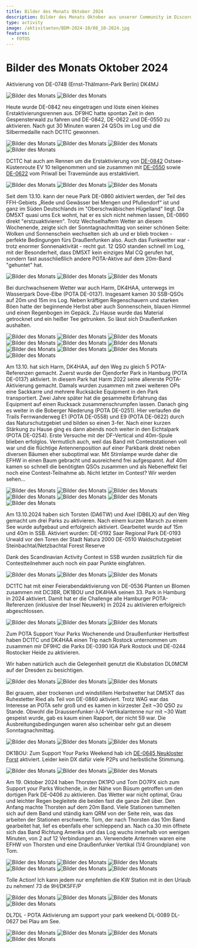 ```yaml
---
title: Bilder des Monats Oktober 2024
description: Bilder des Monats Oktober aus unserer Community im Discord.
type: activity
image: /aktivitaeten/BDM-2024-10/08_10-2024.jpg
features:
  - FOTOS
---
```


# Bilder des Monats Oktober 2024

Aktivierung von DE-0748 (Ernst-Thälmann-Park Berlin) DK4MJ

![Bilder des Monats](/aktivitaeten/BDM-2024-10/00_10-2024.jpg)
![Bilder des Monats](/aktivitaeten/BDM-2024-10/01_10-2024.jpg)

Heute wurde DE-0842 neu eingetragen und löste einen kleines Erstaktivierungsrennen aus. DF9HC hatte spontan Zeit in den Gespensterwald zu fahren und DE-0842, DE-0622 und DE-0550 zu aktivieren. Nach gut 30 Minuten waren 24 QSOs im Log und die Silbermedaille nach DC1TC gewonnen.

![Bilder des Monats](/aktivitaeten/BDM-2024-10/02_10-2024.jpg)
![Bilder des Monats](/aktivitaeten/BDM-2024-10/03_10-2024.jpg)
![Bilder des Monats](/aktivitaeten/BDM-2024-10/04_10-2024.jpg)
![Bilder des Monats](/aktivitaeten/BDM-2024-10/05_10-2024.jpg)

DC1TC hat auch am Rennen um die Erstaktivierung von [DE-0842](https://pota.app/#/park/DE-0842) Ostsee-Küstenroute EV 10 teilgenommen und sie zusammen mit [DE-0550](https://pota.app/#/park/DE-0550) sowie [DE-0622](https://pota.app/#/park/DE-0622) vom Priwall bei Travemünde aus erstaktiviert.

![Bilder des Monats](/aktivitaeten/BDM-2024-10/06_10-2024.jpg)
![Bilder des Monats](/aktivitaeten/BDM-2024-10/07_10-2024.jpg)
![Bilder des Monats](/aktivitaeten/BDM-2024-10/08_10-2024.jpg)

Seit dem 13.10. kann der neue Park DE-0860 aktiviert werden, der Teil des FFH-Gebiets „Riede und Gewässer bei Mengen und Pfullendorf“ ist und ganz im Süden Deutschlands im "Oberschwäbischen Hügelland" liegt. Da DM5XT quasi ums Eck wohnt, hat er es sich nicht nehmen lassen, DE-0860 direkt "erstzuaktivieren". Trotz Wechselhaftem Wetter an diesem Wochenende, zeigte sich der Sonntagnachmittag von seiner schönen Seite: Wolken und Sonnenschein wechselten sich ab und er blieb trocken - perfekte Bedingungen fürs Draußenfunken also. Auch das Funkwetter war - trotz enormer Sonnenaktivität - recht gut. 12 QSO standen schnell im Log, mit der Besonderheit, dass DM5XT kein einziges Mal CQ gerufen hat, sondern fast ausschließlich andere POTA-Aktive auf dem 20m-Band "gehuntet" hat.

![Bilder des Monats](/aktivitaeten/BDM-2024-10/09_10-2024.jpg)
![Bilder des Monats](/aktivitaeten/BDM-2024-10/10_10-2024.jpg)
![Bilder des Monats](/aktivitaeten/BDM-2024-10/11_10-2024.jpg)

Bei durchwachsenem Wetter war auch Harm, DK4HAA, unterwegs im Wasserpark Dove-Elbe (POTA DE-0137). Insgesamt kamen 30 SSB-QSOs auf 20m und 15m ins Log. Neben kräftigen Regenschauern und starken Böen hatte der beginnende Herbst aber auch Sonnenschein, blauen Himmel und einen Regenbogen im Gepäck. Zu Hause wurde das Material getrocknet und ein heißer Tee getrunken. So lässt sich Draußenfunken aushalten.

![Bilder des Monats](/aktivitaeten/BDM-2024-10/12_10-2024.jpg)
![Bilder des Monats](/aktivitaeten/BDM-2024-10/13_10-2024.jpg)
![Bilder des Monats](/aktivitaeten/BDM-2024-10/14_10-2024.jpg)
![Bilder des Monats](/aktivitaeten/BDM-2024-10/15_10-2024.jpg)
![Bilder des Monats](/aktivitaeten/BDM-2024-10/16_10-2024.jpg)
![Bilder des Monats](/aktivitaeten/BDM-2024-10/17_10-2024.jpg)
![Bilder des Monats](/aktivitaeten/BDM-2024-10/18_10-2024.jpg)
![Bilder des Monats](/aktivitaeten/BDM-2024-10/19_10-2024.jpg)
![Bilder des Monats](/aktivitaeten/BDM-2024-10/20_10-2024.jpg)
![Bilder des Monats](/aktivitaeten/BDM-2024-10/21_10-2024.jpg)

Am 13.10. hat sich Harm, DK4HAA, auf den Weg zu gleich 5 POTA-Referenzen gemacht. Zuerst wurde der Öjendorfer Park in Hamburg (POTA DE-0137) aktiviert. In diesem Park hat Harm 2022 seine allererste POTA-Aktivierung gemacht. Damals wurden zusammen mit zwei weiteren OPs eine Sackkarre und mehrere Rucksäcke Equipment in den Park transportiert. Zwei Jahre später hat die gesammelte Erfahrung das Equipment auf einen Rucksack zusammenschrumpfen lassen. Danach ging es weiter in die Boberger Niederung (POTA DE-0251). Hier verlaufen die Trails Fernwanderweg E1 (POTA DE-0558) und E9 (POTA DE-0622) durch das Naturschutzgebiet und bilden so einen 3-fer. Nach einer kurzen Stärkung zu Hause ging es dann abends noch weiter in den Eichtalpark (POTA DE-0254). Erste Versuche mit der DF-Vertical und 40m-Spule blieben erfolglos. Vermutlich auch, weil das Band mit Conteststationen voll war und die flüchtige Antennenposition auf einer Parkbank direkt neben diversen Bäumen eher suboptimal war. Mit Stirnlampe wurde daher die EFHW in einen Baum gebracht und ausreichend frei aufgespannt. Auf 40m kamen so schnell die benötigten QSOs zusammen und als Nebeneffekt fiel noch eine Contest-Teilnahme ab. Nicht letzter im Contest? Wir werden sehen...

![Bilder des Monats](/aktivitaeten/BDM-2024-10/22_10-2024.jpg)
![Bilder des Monats](/aktivitaeten/BDM-2024-10/23_10-2024.jpg)
![Bilder des Monats](/aktivitaeten/BDM-2024-10/24_10-2024.jpg)
![Bilder des Monats](/aktivitaeten/BDM-2024-10/25_10-2024.jpg)
![Bilder des Monats](/aktivitaeten/BDM-2024-10/26_10-2024.jpg)
![Bilder des Monats](/aktivitaeten/BDM-2024-10/27_10-2024.jpg)
![Bilder des Monats](/aktivitaeten/BDM-2024-10/28_10-2024.jpg)

Am 13.10.2024 haben sich Torsten (DA6TW) und Axel (DB6LX) auf den Weg gemacht um drei Parks zu aktivieren. Nach einem kurzen Marsch zu einem See wurde aufgebaut und erfolgreich aktiviert.
Gearbeitet wurde auf 15m und 40m in SSB.
Aktiviert wurden:
DE-0192 Saar Regional Park
DE-0193 Urwald vor den Toren der Stadt Natura 2000
DE-0510 Waldschutzgebiet Steinbachtal/Netzbachtal Forest Reserve

Dank des Scandinavian Activity Contest in SSB wurden zusätzlich für die Contestteilnehmer auch noch ein paar Punkte eingfahren.

![Bilder des Monats](/aktivitaeten/BDM-2024-10/29_10-2024.jpg)
![Bilder des Monats](/aktivitaeten/BDM-2024-10/30_10-2024.jpg)
![Bilder des Monats](/aktivitaeten/BDM-2024-10/31_10-2024.jpg)

DC1TC hat mit einer Feierabendaktivierung von DE-0536 Planten un Blomen zusammen mit DC3BR, DK1BOU und DK4HAA seinen 33. Park in Hamburg in 2024 aktiviert. Damit hat er die Challenge alle Hamburger POTA-Referenzen (inklusive der Insel Neuwerk) in 2024 zu aktivieren erfolgreich abgeschlossen.

![Bilder des Monats](/aktivitaeten/BDM-2024-10/32_10-2024.jpg)
![Bilder des Monats](/aktivitaeten/BDM-2024-10/33_10-2024.jpg)
![Bilder des Monats](/aktivitaeten/BDM-2024-10/34_10-2024.jpg)

Zum POTA Support Your Parks Wochenende und Draußenfunker Herbstfest haben DC1TC und DK4HAA einen Trip nach Rostock unternommen um zusammen mir DF9HC die Parks DE-0390 IGA Park Rostock und DE-0244 Rostocker Heide zu aktivieren.

Wir haben natürlich auch die Gelegenheit genutzt die Klubstation DL0MCM auf der Dresden zu besichtigen.

![Bilder des Monats](/aktivitaeten/BDM-2024-10/35_10-2024.jpg)
![Bilder des Monats](/aktivitaeten/BDM-2024-10/36_10-2024.jpg)
![Bilder des Monats](/aktivitaeten/BDM-2024-10/37_10-2024.jpg)

Bei grauem, aber trockenen und windstillem Herbstwetter hat DM5XT das Ruhestetter Ried als Teil von DE-0860 aktiviert. Trotz WAG war das Interesse an POTA sehr groß und es kamen in kürzester Zeit ~30 QSO zu Stande. Obwohl die Draussenfunker-λ/4-Vertikalantenne nur mit ~30 Watt gespeist wurde, gab es kaum einen Rapport, der nicht 59 war. Die Ausbreitungsbedingungen waren also scheinbar sehr gut an diesem Sonntagnachmittag.

![Bilder des Monats](/aktivitaeten/BDM-2024-10/38_10-2024.png)
![Bilder des Monats](/aktivitaeten/BDM-2024-10/39_10-2024.jpg)
![Bilder des Monats](/aktivitaeten/BDM-2024-10/40_10-2024.jpg)

DK1BOU: Zum Support Your Parks Weekend hab ich [DE-0645 Neukloster Forst](https://pota.app/#/park/DE-0645) aktiviert. Leider kein DX dafür viele P2Ps und herbstliche Stimmung.

![Bilder des Monats](/aktivitaeten/BDM-2024-10/41_10-2024.jpg)
![Bilder des Monats](/aktivitaeten/BDM-2024-10/42_10-2024.jpg)
![Bilder des Monats](/aktivitaeten/BDM-2024-10/43_10-2024.jpg)

Am 19. Oktober 2024 haben Thorsten DK1PO und Tom DO7PX sich zum Support your Parks Wochende, in der Nähe von Büsum getroffen um den dortigen Park DE-0406 zu aktivieren.
Das Wetter war nicht optimal, Grau und leichter Regen begleitete die beiden fast die ganze Zeit über.
Den Anfang machte Thorsten auf dem 20m Band.
Viele Stationen tummelten sich auf dem Band und ständig kam QRM von der Seite rein, was das arbeiten der Stationen erschwerte.
Tom, der nach Thorsten das 10m Band gearbeitet hat, lief es ebenfalls eher schleppend an. Nach ca.30 min öffnete sich das Band Richtung Amerika und das Log wuchs innerhalb von wenigen Minuten, von 2 auf 12 Verbindungen an.
Verwendete Antennen waren eine EFHW von Thorsten und eine Draußenfunker Vertikal (1/4 Groundplane) von Tom.

![Bilder des Monats](/aktivitaeten/BDM-2024-10/44_10-2024.jpg)
![Bilder des Monats](/aktivitaeten/BDM-2024-10/45_10-2024.jpg)
![Bilder des Monats](/aktivitaeten/BDM-2024-10/46_10-2024.jpg)
![Bilder des Monats](/aktivitaeten/BDM-2024-10/47_10-2024.jpg)
![Bilder des Monats](/aktivitaeten/BDM-2024-10/48_10-2024.jpg)
![Bilder des Monats](/aktivitaeten/BDM-2024-10/49_10-2024.jpg)

Tolle Action! Ich kann jedem nur empfehlen die KW Station mit in den Urlaub zu nehmen! 73 de 9H/DK5FF/P

![Bilder des Monats](/aktivitaeten/BDM-2024-10/55_10-2024.jpg)
![Bilder des Monats](/aktivitaeten/BDM-2024-10/56_10-2024.jpg)
![Bilder des Monats](/aktivitaeten/BDM-2024-10/57_10-2024.jpg)
![Bilder des Monats](/aktivitaeten/BDM-2024-10/58_10-2024.jpg)

DL7DL - POTA Aktivierung am support your park weekend DL-0089 DL-0627 bei Plau am See.

![Bilder des Monats](/aktivitaeten/BDM-2024-10/59_10-2024.jpg)
![Bilder des Monats](/aktivitaeten/BDM-2024-10/60_10-2024.jpg)
![Bilder des Monats](/aktivitaeten/BDM-2024-10/61_10-2024.jpg)
![Bilder des Monats](/aktivitaeten/BDM-2024-10/62_10-2024.jpg)
